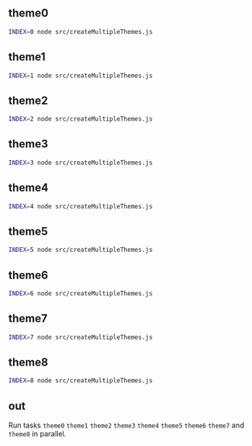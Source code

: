 ## theme0

```bash
INDEX=0 node src/createMultipleThemes.js
```

## theme1

```bash
INDEX=1 node src/createMultipleThemes.js
```

## theme2

```bash
INDEX=2 node src/createMultipleThemes.js
```

## theme3

```bash
INDEX=3 node src/createMultipleThemes.js
```

## theme4

```bash
INDEX=4 node src/createMultipleThemes.js
```

## theme5

```bash
INDEX=5 node src/createMultipleThemes.js
```

## theme6

```bash
INDEX=6 node src/createMultipleThemes.js
```

## theme7

```bash
INDEX=7 node src/createMultipleThemes.js
```

## theme8

```bash
INDEX=8 node src/createMultipleThemes.js
```

## out

Run tasks `theme0` `theme1` `theme2` `theme3` `theme4` `theme5` `theme6` `theme7` and `theme8` in parallel.